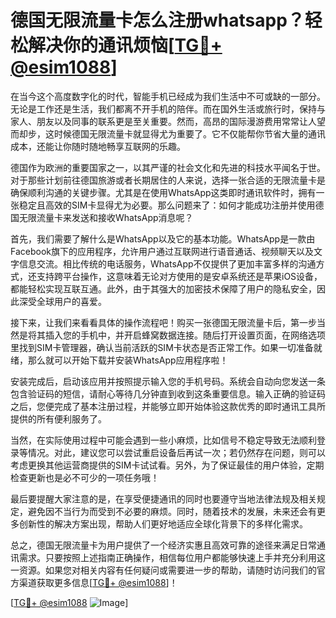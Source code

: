 # 德国无限流量卡怎么注册whatsapp？轻松解决你的通讯烦恼[[TG💪+ @esim1088](https://t.me/s/esim1088)]

在当今这个高度数字化的时代，智能手机已经成为我们生活中不可或缺的一部分。无论是工作还是生活，我们都离不开手机的陪伴。而在国外生活或旅行时，保持与家人、朋友以及同事的联系更是至关重要。然而，高昂的国际漫游费用常常让人望而却步，这时候德国无限流量卡就显得尤为重要了。它不仅能帮你节省大量的通讯成本，还能让你随时随地畅享互联网的乐趣。

德国作为欧洲的重要国家之一，以其严谨的社会文化和先进的科技水平闻名于世。对于那些计划前往德国旅游或者长期居住的人来说，选择一张合适的无限流量卡是确保顺利沟通的关键步骤。尤其是在使用WhatsApp这类即时通讯软件时，拥有一张稳定且高效的SIM卡显得尤为必要。那么问题来了：如何才能成功注册并使用德国无限流量卡来发送和接收WhatsApp消息呢？

首先，我们需要了解什么是WhatsApp以及它的基本功能。WhatsApp是一款由Facebook旗下的应用程序，允许用户通过互联网进行语音通话、视频聊天以及文字信息交流。相比传统的电话服务，WhatsApp不仅提供了更加丰富多样的沟通方式，还支持跨平台操作，这意味着无论对方使用的是安卓系统还是苹果iOS设备，都能轻松实现互联互通。此外，由于其强大的加密技术保障了用户的隐私安全，因此深受全球用户的喜爱。

接下来，让我们来看看具体的操作流程吧！购买一张德国无限流量卡后，第一步当然是将其插入您的手机中，并开启蜂窝数据连接。随后打开设置页面，在网络选项里找到SIM卡管理器，确认当前活跃的SIM卡状态是否正常工作。如果一切准备就绪，那么就可以开始下载并安装WhatsApp应用程序啦！

安装完成后，启动该应用并按照提示输入您的手机号码。系统会自动向您发送一条包含验证码的短信，请耐心等待几分钟直到收到这条重要信息。输入正确的验证码之后，您便完成了基本注册过程，并能够立即开始体验这款优秀的即时通讯工具所提供的所有便利服务了。

当然，在实际使用过程中可能会遇到一些小麻烦，比如信号不稳定导致无法顺利登录等情况。对此，建议您可以尝试重启设备后再试一次；若仍然存在问题，则可以考虑更换其他运营商提供的SIM卡试试看。另外，为了保证最佳的用户体验，定期检查更新也是必不可少的一项任务哦！

最后要提醒大家注意的是，在享受便捷通讯的同时也要遵守当地法律法规及相关规定，避免因不当行为而受到不必要的麻烦。同时，随着技术的发展，未来还会有更多创新性的解决方案出现，帮助人们更好地适应全球化背景下的多样化需求。

总之，德国无限流量卡为用户提供了一个经济实惠且高效可靠的途径来满足日常通讯需求。只要按照上述指南正确操作，相信每位用户都能够快速上手并充分利用这一资源。如果您对相关内容有任何疑问或需要进一步的帮助，请随时访问我们的官方渠道获取更多信息[[TG💪+ @esim1088](https://t.me/s/esim1088)]！

[[TG💪+ @esim1088](https://t.me/s/esim1088) ![Image](https://i.postimg.cc/4NQfJmqS/Snipaste-2025-05-13-00-14-12.png)]